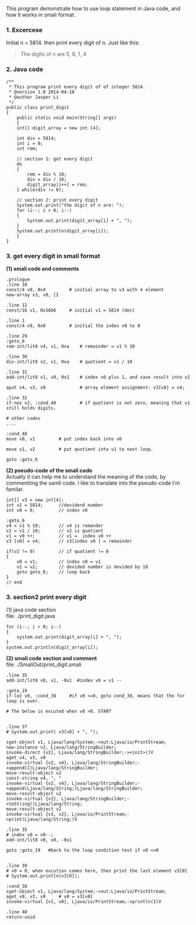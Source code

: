 This program demonstrate how to use loop statement in Java code, and how it works in smali format.

### 1. Excercese
Initial n = 5814. then print every digit of n. Just like this:
> The digits of n are 5, 8, 1, 4

### 2. Java code
  
	/**
	 * This program print every digit of of integer 5814.
	 * @version 1.0 2014-04-10
	 * @author Jasper Li
	 */
	public class print_digit
	{
		public static void main(String[] args)
		{
		int[] digit_array = new int [4];

		int div = 5814;
		int i = 0;
		int rem;

		// section 1: get every digit
		do
		{
			rem = div % 10;
			div = div / 10;
			digit_array[i++] = rem;
		} while(div != 0);
	
		// section 2: print every digit
		System.out.print("the digit of n are: ");
		for (i--; i > 0; i--)
		{
			System.out.print(digit_array[i] + ", ");
		}
		System.out.println(digit_array[i]);
		}
	}

### 3. get every digit in smali format
**(1) smali code and comments**

    .prologue
    .line 10
    const/4 v0, 0x4 		# initial array to v3 with 4 element
    new-array v3, v0, [I

    .line 12
    const/16 v1, 0x16b6		# initial v1 = 5814 (dec)

    .line 1
    const/4 v0, 0x0			# initial the index v0 to 0

    .line 29
    :goto_6
    rem-int/lit8 v4, v1, 0xa	# remainder = v1 % 10

    .line 30
    div-int/lit8 v2, v1, 0xa	# quotient = v1 / 10

    .line 31
    add-int/lit8 v1, v0, 0x1	# index v0 plus 1, and save result into v1

    aput v4, v3, v0 			# array element assignment: v3[v0] = v4;

    .line 32
    if-nez v2, :cond_40			# if quotient is not zero, meaning that v1 still holds digits.

	# other codes
	....

    :cond_40
    move v0, v1			# put index back into v0

    move v1, v2			# put quotient into v1 to next loop.

    goto :goto_6

**(2) pseudo-code of the smali code**  
Actually it can help me to understand the meaning of the code, by commentting the samli code. I like to translate into the pseudo-code I'm familar.

	int[] v3 = new int[4];
	int v1 = 5814;		//devidend number 
	int v0 = 0;			// index v0

	:goto_6
	v4 = v1 % 10;		// v4 is remander
	v2 = v1 / 10;		// v2 is quotient
	v1 = v0 ++;			// v1 =  index v0 ++ 
	v3 [v0] = v4;		// v3[index v0 ] = remainder

	if(v2 != 0)			// if quatient != 0
	{
		v0 = v1;		// index v0 = v1 
		v1 = v2;		// devided number is devided by 10
		goto goto_6;	// loop back
	}
	// end   


### 3. section2 print every digit
(1) java code section  
file: ./print_digit.java  

	for (i--; i > 0; i--)
	{
		system.out.print(digit_array[i] + ", ");
	}
	system.out.println(digit_array[i]);


**(2) smali code section and comment**  
file: ./SmaliOut/print_digit.smali

    .line 35
    add-int/lit8 v0, v1, -0x1  #index v0 = v1 -- 

    :goto_19
    if-lez v0, :cond_38		#if v0 <=0, goto cond_38, means that the for loop is over.

	# The below is excuted when v0 >0. START
    
	
	.line 37
	# System.out.print( v3[v0] + ", ");

	sget-object v1, Ljava/lang/System;->out:Ljava/io/PrintStream;
	new-instance v2, Ljava/lang/StringBuilder;
    invoke-direct {v2}, Ljava/lang/StringBuilder;-><init>()V
    aget v4, v3, v0
    invoke-virtual {v2, v4}, Ljava/lang/StringBuilder;->append(I)Ljava/lang/StringBuilder;
    move-result-object v2
    const-string v4, ", "
    invoke-virtual {v2, v4}, Ljava/lang/StringBuilder;->append(Ljava/lang/String;)Ljava/lang/StringBuilder;
    move-result-object v2
    invoke-virtual {v2}, Ljava/lang/StringBuilder;->toString()Ljava/lang/String;
    move-result-object v2
    invoke-virtual {v1, v2}, Ljava/io/PrintStream;->print(Ljava/lang/String;)V

    .line 35
	# index v0 = v0--;
   	add-int/lit8 v0, v0, -0x1

    goto :goto_19	#back to the loop condition test if v0 <=0 


    .line 39
	# v0 = 0, when excution comes here, then print the last element v3[0]
	# System.out.println(v3[0]);
    
	:cond_38
    sget-object v1, Ljava/lang/System;->out:Ljava/io/PrintStream;
    aget v0, v3, v0 	# v0 = v3[v0]
    invoke-virtual {v1, v0}, Ljava/io/PrintStream;->println(I)V

    .line 40
    return-void

